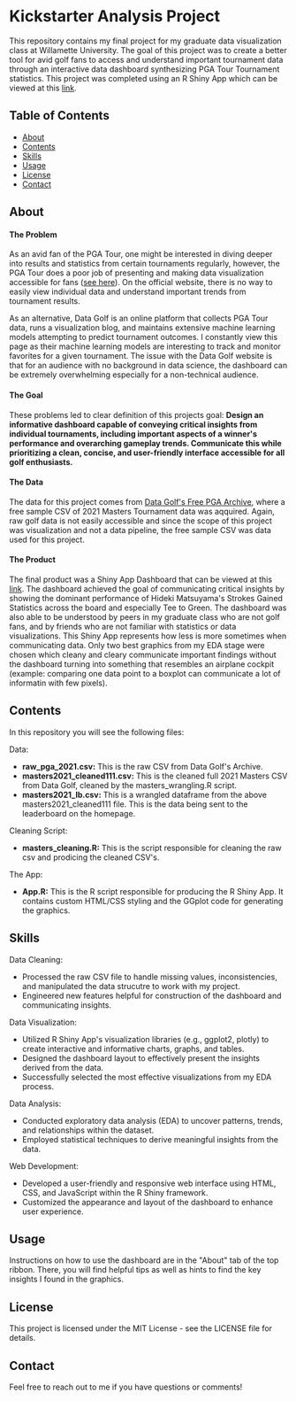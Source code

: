 # Kickstarter Analysis Project

This repository contains my final project for my graduate data visualization class at Willamette University. The goal of this project was to create a better tool for avid golf fans to access and understand important tournament data through an interactive data dashboard synthesizing PGA Tour Tournament statistics. This project was completed using an R Shiny App which can be viewed at this [link](https://aweirth.shinyapps.io/shiny_masters/).


## Table of Contents

- [About](#about)
- [Contents](#contents)
- [Skills](#skills)
- [Usage](#usage)
- [License](#license)
- [Contact](#contact)

## About

#### The Problem

As an avid fan of the PGA Tour, one might be interested in diving deeper into results and statistics from certain tournaments regularly, however, the PGA Tour does a poor job of presenting and making data visualization accessible for fans ([see here](https://www.pgatour.com/stats)). On the official website, there is no way to easily view individual data and understand important trends from tournament results. 

As an alternative, Data Golf is an online platform that collects PGA Tour data, runs a visualization blog, and maintains extensive machine learning models attempting to predict tournament outcomes. I constantly view this page as their machine learning models are interesting to track and monitor favorites for a given tournament. The issue with the Data Golf website is that for an audience with no background in data science, the dashboard can be extremely overwhelming especially for a non-technical audience.

#### The Goal

These problems led to clear definition of this projects goal: **Design an informative dashboard capable of conveying critical insights from individual tournaments, including important aspects of a winner's performance and overarching gameplay trends. Communicate this while prioritizing a clean, concise, and user-friendly interface accessible for all golf enthusiasts.**

#### The Data

The data for this project comes from [Data Golf's Free PGA Archive](https://datagolf.com/raw-data-archive), where a free sample CSV of 2021 Masters Tournament data was aqquired. Again, raw golf data is not easily accessible and since the scope of this project was visualization and not a data pipeline, the free sample CSV was data used for this project.

#### The Product

The final product was a Shiny App Dashboard that can be viewed at this [link](https://aweirth.shinyapps.io/shiny_masters/). The dashboard achieved the goal of communicating critical insights by showing the dominant performance of Hideki Matsuyama's Strokes Gained Statistics across the board and especially Tee to Green. The dashboard was also able to be understood by peers in my graduate class who are not golf fans, and by friends who are not familiar with statistics or data visualizations. This Shiny App represents how less is more sometimes when communicating data. Only two best graphics from my EDA stage were chosen which cleany and cleary communicate important findings without the dashboard turning into something that resembles an airplane cockpit (example: comparing one data point to a boxplot can communicate a lot of informatin with few pixels).

## Contents

In this repository you will see the following files:

Data:
- **raw_pga_2021.csv:** This is the raw CSV from Data Golf's Archive.
- **masters2021_cleaned111.csv:** This is the cleaned full 2021 Masters CSV from Data Golf, cleaned by the masters_wrangling.R script.
- **masters2021_lb.csv:** This is a wrangled dataframe from the above masters2021_cleaned111 file. This is the data being sent to the leaderboard on the homepage.

Cleaning Script:
- **masters_cleaning.R:** This is the script responsible for cleaning the raw csv and prodicing the cleaned CSV's.

The App:
- **App.R:** This is the R script responsible for producing the R Shiny App. It contains custom HTML/CSS styling and the GGplot code for generating the graphics.

## Skills

Data Cleaning:
- Processed the raw CSV file to handle missing values, inconsistencies, and manipulated the data strucutre to work with my project.
- Engineered new features helpful for construction of the dashboard and communicating insights.
  
Data Visualization:
- Utilized R Shiny App's visualization libraries (e.g., ggplot2, plotly) to create interactive and informative charts, graphs, and tables.
- Designed the dashboard layout to effectively present the insights derived from the data.
- Successfully selected the most effective visualizations from my EDA process.
  
Data Analysis:
- Conducted exploratory data analysis (EDA) to uncover patterns, trends, and relationships within the dataset.
- Employed statistical techniques to derive meaningful insights from the data.
  
Web Development:
- Developed a user-friendly and responsive web interface using HTML, CSS, and JavaScript within the R Shiny framework.
- Customized the appearance and layout of the dashboard to enhance user experience.

## Usage

Instructions on how to use the dashboard are in the "About" tab of the top ribbon. There, you will find helpful tips as well as hints to find the key insights I found in the graphics.

## License

This project is licensed under the MIT License - see the LICENSE file for details.

## Contact

Feel free to reach out to me if you have questions or comments!


